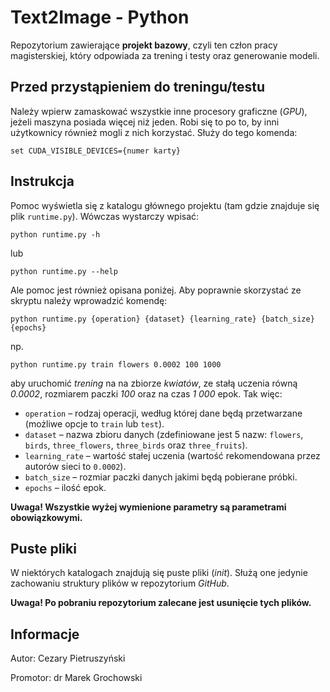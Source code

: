 # Text2Image - Python

Repozytorium zawierające **projekt bazowy**, czyli ten człon pracy magisterskiej, który odpowiada za trening i testy oraz generowanie modeli.

## Przed przystąpieniem do treningu/testu

Należy wpierw zamaskować wszystkie inne procesory graficzne (_GPU_), jeżeli maszyna posiada więcej niż jeden. Robi się to po to, by inni użytkownicy również mogli z nich korzystać. Służy do tego komenda:
```
set CUDA_VISIBLE_DEVICES={numer karty}
```

## Instrukcja

Pomoc wyświetla się z katalogu głównego projektu (tam gdzie znajduje się plik `runtime.py`). Wówczas wystarczy wpisać:
```
python runtime.py -h
```
lub
```
python runtime.py --help
```
Ale pomoc jest również opisana poniżej.
Aby poprawnie skorzystać ze skryptu należy wprowadzić komendę:
```
python runtime.py {operation} {dataset} {learning_rate} {batch_size} {epochs}
```
np.
```
python runtime.py train flowers 0.0002 100 1000
```
aby uruchomić _trening_ na na zbiorze _kwiatów_, ze stałą uczenia równą _0.0002_, rozmiarem paczki _100_ oraz na czas _1 000_ epok.
Tak więc:

* `operation` – rodzaj operacji, według której dane będą przetwarzane (możliwe opcje to `train` lub `test`).
* `dataset` – nazwa zbioru danych (zdefiniowane jest 5 nazw: `flowers`, `birds`, `three_flowers`, `three_birds` oraz `three_fruits`).
* `learning_rate` – wartość stałej uczenia (wartość rekomendowana przez autorów sieci to `0.0002`).
* `batch_size` – rozmiar paczki danych jakimi będą pobierane próbki.
* `epochs` – ilość epok.

**Uwaga! Wszystkie wyżej wymienione parametry są parametrami obowiązkowymi.**

## Puste pliki

W niektórych katalogach znajdują się puste pliki (_init_). Służą one jedynie zachowaniu struktury plików w repozytorium _GitHub_.

**Uwaga! Po pobraniu repozytorium zalecane jest usunięcie tych plików.**

## Informacje

Autor: Cezary Pietruszyński

Promotor: dr Marek Grochowski
